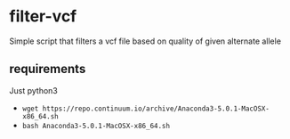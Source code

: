 # filter-vcf
Simple script that filters a vcf file based on quality of given alternate allele

## requirements
Just python3
* `wget https://repo.continuum.io/archive/Anaconda3-5.0.1-MacOSX-x86_64.sh`
* `bash Anaconda3-5.0.1-MacOSX-x86_64.sh`
